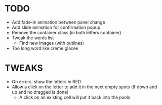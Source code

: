TODO
====

* Add fade-in animation between panel change
* Add slide animation for confirmation popup
* Remove the container class (in both letters container)
* Tweak the words list
  * Find new images (with outlines)
* Too long word like creme glacée

TWEAKS
======

* On errors, show the letters in RED
* Allow a click on the letter to add it in the next empty spots (If down and up and no dragged is done)
  * A click on an existing cell will put it back into the pools
